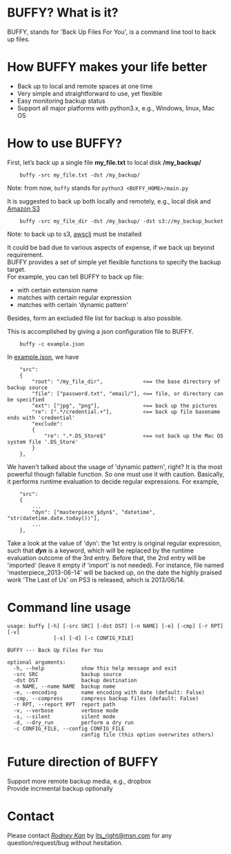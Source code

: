 # BUFFY? What is it?
BUFFY, stands for 'Back Up Files For You', is a command line tool to back up files.  

# How BUFFY makes your life better
* Back up to local and remote spaces at one time  
* Very simple and straightforward to use, yet flexible  
* Easy monitoring backup status  
* Support all major platforms with python3.x, e.g., Windows, linux, Mac OS

# How to use BUFFY?
First, let’s back up a single file **my_file.txt** to local disk **/my_backup/**  
```
    buffy -src my_file.txt -dst /my_backup/  
```
Note: from now, `buffy` stands for `python3 <BUFFY_HOME>/main.py`  

It is suggested to back up both locally and remotely, e.g., local disk and <a href='http://aws.amazon.com/s3'>Amazon S3</a>  
```
    buffy -src my_file_dir -dst /my_backup/ -dst s3://my_backup_bucket  
```
Note: to back up to s3, <a href='https://aws.amazon.com/cli'>awscli</a> must be installed  

It could be bad due to various aspects of expense, if we back up beyond requirement.  
BUFFY provides a set of simple yet flexible functions to specify the backup target.  
For example, you can tell BUFFY to back up file:    
* with certain extension name  
* matches with certain regular expression  
* matches with certain ‘dynamic pattern'  

Besides, form an excluded file list for backup is also possible.  

This is accomplished by giving a json configuration file to BUFFY.  
```
    buffy -c example.json  
```

In <a href='https://github.com/r-kan/BUFFY/blob/master/example.json'>example.json</a>, we have 
```
    "src":
    {
        "root": "/my_file_dir",             <== the base directory of backup source
        "file": ["password.txt", "email/"], <== file, or directory can be specified
        "ext": ["jpg", "png"],              <== back up the pictures
        "re": [".*/credential.+"],          <== back up file basename ends with 'credential'
        "exclude":
        {
            "re": ".*.DS_Store$"            <== not back up the Mac OS system file '.DS_Store'
        }
    },
```

We haven't talked about the usage of 'dynamic pattern', right? It is the most powerful though fallable function. So one must use it with caution. Basically, it performs runtime evaluation to decide regular expressions. For example,

```
    "src":
    {
        ...
        "dyn": ["masterpiece_$dyn$", "datetime", "str(datetime.date.today())"],
        ...
    },
```

Take a look at the value of 'dyn': the 1st entry is original regular expression, such that **$dyn$** is a keyword, which will be replaced by the runtime evaluation outcome of the 3rd entry. Before that, the 2nd entry will be 'imported' (leave it empty if 'import' is not needed). For instance, file named 'masterpiece_2013-06-14' will be backed up, on the date the highly praised work 'The Last of Us' on PS3 is released, which is 2013/06/14.  

# Command line usage
```
usage: buffy [-h] [-src SRC] [-dst DST] [-n NAME] [-e] [-cmp] [-r RPT] [-v]
               [-s] [-d] [-c CONFIG_FILE]

BUFFY --- Back Up Files For You

optional arguments:
  -h, --help            show this help message and exit
  -src SRC              backup source
  -dst DST              backup destination
  -n NAME, --name NAME  backup name
  -e, --encoding        name encoding with date (default: False)
  -cmp, --compress      compress backup files (default: False)
  -r RPT, --report RPT  report path
  -v, --verbose         verbose mode
  -s, --silent          silent mode
  -d, --dry_run         perform a dry run
  -c CONFIG_FILE, --config CONFIG_FILE
                        config file (this option overwrites others)
```

# Future direction of BUFFY
Support more remote backup media, e.g., dropbox  
Provide incrmental backup optionally  

# Contact  
Please contact <a href='http://r-kan.github.io'>*Rodney Kan*</a> by its_right@msn.com for any question/request/bug without hesitation. 
